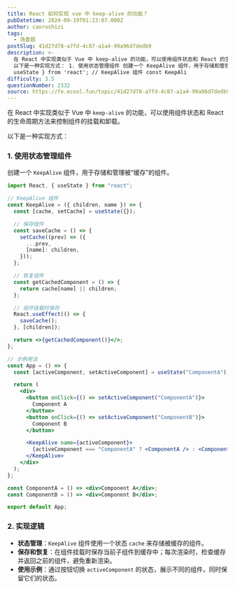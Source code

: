 ```yaml
---
title: React 如何实现 vue 中 keep-alive 的功能？
pubDatetime: 2024-09-19T01:23:07.000Z
author: caorushizi
tags:
  - 场景题
postSlug: 41d27d78-a7fd-4c87-a1a4-99a96d7dedb9
description: >-
  在 React 中实现类似于 Vue 中 keep-alive 的功能，可以使用组件状态和 React 的生命周期方法来控制组件的挂载和卸载。
  以下是一种实现方式： 1. 使用状态管理组件 创建一个 KeepAlive 组件，用于存储和管理被“缓存”的组件。 import React, {
  useState } from 'react'; // KeepAlive 组件 const KeepAli
difficulty: 3.5
questionNumber: 2332
source: https://fe.ecool.fun/topic/41d27d78-a7fd-4c87-a1a4-99a96d7dedb9
---
```


在 React 中实现类似于 Vue 中 `keep-alive` 的功能，可以使用组件状态和 React 的生命周期方法来控制组件的挂载和卸载。

以下是一种实现方式：

### **1. 使用状态管理组件**

创建一个 `KeepAlive` 组件，用于存储和管理被“缓存”的组件。

```jsx
import React, { useState } from "react";

// KeepAlive 组件
const KeepAlive = ({ children, name }) => {
  const [cache, setCache] = useState({});

  // 保存组件
  const saveCache = () => {
    setCache((prev) => ({
      ...prev,
      [name]: children,
    }));
  };

  // 恢复组件
  const getCachedComponent = () => {
    return cache[name] || children;
  };

  // 组件挂载时保存
  React.useEffect(() => {
    saveCache();
  }, [children]);

  return <>{getCachedComponent()}</>;
};

// 示例用法
const App = () => {
  const [activeComponent, setActiveComponent] = useState("ComponentA");

  return (
    <div>
      <button onClick={() => setActiveComponent("ComponentA")}>
        Component A
      </button>
      <button onClick={() => setActiveComponent("ComponentB")}>
        Component B
      </button>

      <KeepAlive name={activeComponent}>
        {activeComponent === "ComponentA" ? <ComponentA /> : <ComponentB />}
      </KeepAlive>
    </div>
  );
};

const ComponentA = () => <div>Component A</div>;
const ComponentB = () => <div>Component B</div>;

export default App;
```

### **2. 实现逻辑**

- **状态管理**：`KeepAlive` 组件使用一个状态 `cache` 来存储被缓存的组件。
- **保存和恢复**：在组件挂载时保存当前子组件到缓存中；每次渲染时，检查缓存并返回之前的组件，避免重新渲染。
- **使用示例**：通过按钮切换 `activeComponent` 的状态，展示不同的组件，同时保留它们的状态。
